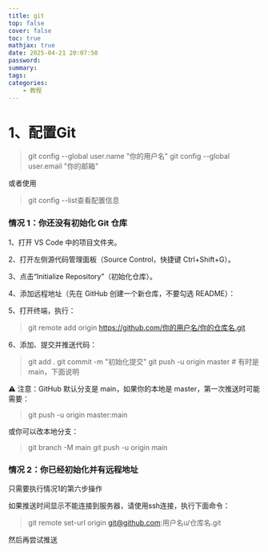 ```yaml
---
title: git
top: false
cover: false
toc: true
mathjax: true
date: 2025-04-21 20:07:50
password:
summary:
tags:
categories:
    - 教程
---
```


# 1、配置Git
>git config --global user.name "你的用户名"
git config --global user.email "你的邮箱"

或者使用
>git config --list查看配置信息
### 情况 1：你还没有初始化 Git 仓库
1、打开 VS Code 中的项目文件夹。

2、打开左侧源代码管理面板（Source Control，快捷键 Ctrl+Shift+G）。

3、点击“Initialize Repository”（初始化仓库）。

4、添加远程地址（先在 GitHub 创建一个新仓库，不要勾选 README）：

5、打开终端，执行：
>git remote add origin https://github.com/你的用户名/你的仓库名.git

6、添加、提交并推送代码：
>git add .
git commit -m "初始化提交"
git push -u origin master  # 有时是 main，下面说明

⚠️ 注意：GitHub 默认分支是 main，如果你的本地是 master，第一次推送时可能需要：
>git push -u origin master:main

或你可以改本地分支：
>git branch -M main
git push -u origin main

### 情况 2：你已经初始化并有远程地址
只需要执行情况1的第六步操作

如果推送时间显示不能连接到服务器，请使用ssh连接，执行下面命令：
>git remote set-url origin git@github.com:用户名u/仓库名.git

然后再尝试推送
